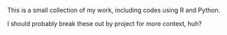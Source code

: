 This is a small collection of my work, including codes using R and Python.

I should probably break these out by project for more context, huh?
